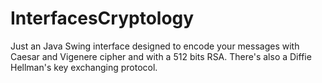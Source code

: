 # InterfacesCryptology

Just an Java Swing interface designed to encode your messages with Caesar and Vigenere cipher and with a 512 bits RSA. There's also a Diffie Hellman's key exchanging protocol.
